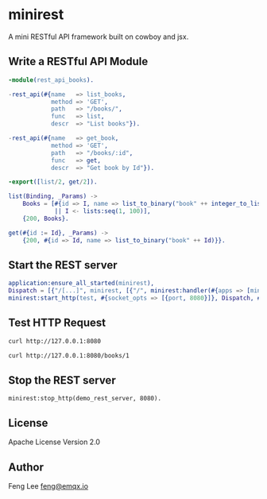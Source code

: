 
# minirest

A mini RESTful API framework built on cowboy and jsx.

## Write a RESTful API Module

```erlang
-module(rest_api_books).

-rest_api(#{name   => list_books,
            method => 'GET',
            path   => "/books/",
            func   => list,
            descr  => "List books"}).

-rest_api(#{name   => get_book,
            method => 'GET',
            path   => "/books/:id",
            func   => get,
            descr  => "Get book by Id"}).

-export([list/2, get/2]).

list(Binding, _Params) ->
    Books = [#{id => I, name => list_to_binary("book" ++ integer_to_list(I))}
             || I <- lists:seq(1, 100)],
    {200, Books}.

get(#{id := Id}, _Params) ->
    {200, #{id => Id, name => list_to_binary("book" ++ Id)}}.
```

## Start the REST server

```erlang
application:ensure_all_started(minirest),
Dispatch = [{"/[...]", minirest, [{"/", minirest:handler(#{apps => [minirest]}), []}]}],
minirest:start_http(test, #{socket_opts => [{port, 8080}]}, Dispatch, #{}). 
```

## Test HTTP Request

```bash
curl http://127.0.0.1:8080

curl http://127.0.0.1:8080/books/1
```

## Stop the REST server

```
minirest:stop_http(demo_rest_server, 8080).
```

## License

Apache License Version 2.0

## Author

Feng Lee <feng@emqx.io>

